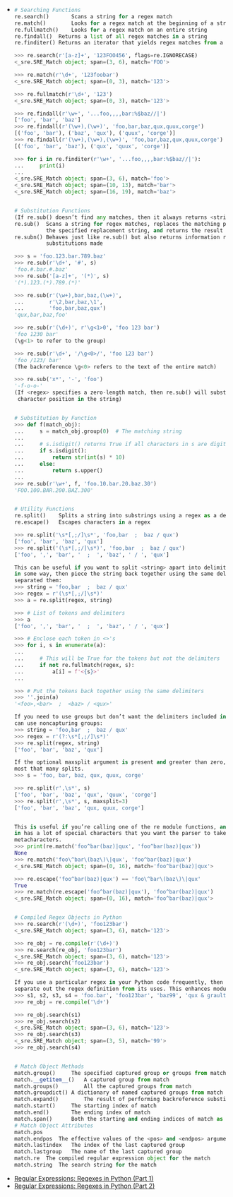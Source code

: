 - ```python
  # Searching Functions
  re.search()    	Scans a string for a regex match
  re.match()	    Looks for a regex match at the beginning of a string
  re.fullmatch()	Looks for a regex match on an entire string
  re.findall()	Returns a list of all regex matches in a string
  re.finditer()	Returns an iterator that yields regex matches from a string
  
  >>> re.search(r'[a-z]+', '123FOO456', flags=re.IGNORECASE)
  <_sre.SRE_Match object; span=(3, 6), match='FOO'>
  
  >>> re.match(r'\d+', '123foobar')
  <_sre.SRE_Match object; span=(0, 3), match='123'>
  
  >>> re.fullmatch(r'\d+', '123')
  <_sre.SRE_Match object; span=(0, 3), match='123'>
  
  >>> re.findall(r'\w+', '...foo,,,,bar:%$baz//|')
  ['foo', 'bar', 'baz']
  >>> re.findall(r'(\w+),(\w+)', 'foo,bar,baz,qux,quux,corge')
  [('foo', 'bar'), ('baz', 'qux'), ('quux', 'corge')]
  >>> re.findall(r'(\w+),(\w+),(\w+)', 'foo,bar,baz,qux,quux,corge')
  [('foo', 'bar', 'baz'), ('qux', 'quux', 'corge')]
  
  >>> for i in re.finditer(r'\w+', '...foo,,,,bar:%$baz//|'):
  ...     print(i)
  ...
  <_sre.SRE_Match object; span=(3, 6), match='foo'>
  <_sre.SRE_Match object; span=(10, 13), match='bar'>
  <_sre.SRE_Match object; span=(16, 19), match='baz'>
  
  
  # Substitution Functions
  (If re.sub() doesn’t find any matches, then it always returns <string> unchanged.)
  re.sub()	Scans a string for regex matches, replaces the matching portions of the string with 
  			the specified replacement string, and returns the result
  re.subn()	Behaves just like re.sub() but also returns information regarding the number of 
  			substitutions made
  
  >>> s = 'foo.123.bar.789.baz'
  >>> re.sub(r'\d+', '#', s)
  'foo.#.bar.#.baz'
  >>> re.sub('[a-z]+', '(*)', s)
  '(*).123.(*).789.(*)'
  
  >>> re.sub(r'(\w+),bar,baz,(\w+)',
  ...        r'\2,bar,baz,\1',
  ...        'foo,bar,baz,qux')
  'qux,bar,baz,foo'
  
  >>> re.sub(r'(\d+)', r'\g<1>0', 'foo 123 bar')
  'foo 1230 bar'
  (\g<1> to refer to the group)
  
  >>> re.sub(r'\d+', '/\g<0>/', 'foo 123 bar')
  'foo /123/ bar'
  (The backreference \g<0> refers to the text of the entire match)
  
  >>> re.sub('x*', '-', 'foo')
  '-f-o-o-'
  (If <regex> specifies a zero-length match, then re.sub() will substitute <repl> into every 
   character position in the string)
  
  
  # Substitution by Function
  >>> def f(match_obj):
  ...     s = match_obj.group(0)  # The matching string
  ...
  ...     # s.isdigit() returns True if all characters in s are digits
  ...     if s.isdigit():
  ...         return str(int(s) * 10)
  ...     else:
  ...         return s.upper()
  ...
  >>> re.sub(r'\w+', f, 'foo.10.bar.20.baz.30')
  'FOO.100.BAR.200.BAZ.300'
  
  
  # Utility Functions
  re.split()	Splits a string into substrings using a regex as a delimiter
  re.escape()	Escapes characters in a regex
  
  >>> re.split('\s*[,;/]\s*', 'foo,bar  ;  baz / qux')
  ['foo', 'bar', 'baz', 'qux']
  >>> re.split('(\s*[,;/]\s*)', 'foo,bar  ;  baz / qux')
  ['foo', ',', 'bar', '  ;  ', 'baz', ' / ', 'qux']
  
  This can be useful if you want to split <string> apart into delimited tokens, process the tokens 
  in some way, then piece the string back together using the same delimiters that originally 
  separated them:
  >>> string = 'foo,bar  ;  baz / qux'
  >>> regex = r'(\s*[,;/]\s*)'
  >>> a = re.split(regex, string)
  
  >>> # List of tokens and delimiters
  >>> a
  ['foo', ',', 'bar', '  ;  ', 'baz', ' / ', 'qux']
  
  >>> # Enclose each token in <>'s
  >>> for i, s in enumerate(a):
  ...
  ...     # This will be True for the tokens but not the delimiters
  ...     if not re.fullmatch(regex, s):
  ...         a[i] = f'<{s}>'
  ...
  
  >>> # Put the tokens back together using the same delimiters
  >>> ''.join(a)
  '<foo>,<bar>  ;  <baz> / <qux>'
  
  If you need to use groups but don’t want the delimiters included in the return list, then you 
  can use noncapturing groups:
  >>> string = 'foo,bar  ;  baz / qux'
  >>> regex = r'(?:\s*[,;/]\s*)'
  >>> re.split(regex, string)
  ['foo', 'bar', 'baz', 'qux']
  
  If the optional maxsplit argument is present and greater than zero, then re.split() performs at 
  most that many splits.
  >>> s = 'foo, bar, baz, qux, quux, corge'
  
  >>> re.split(r',\s*', s)
  ['foo', 'bar', 'baz', 'qux', 'quux', 'corge']
  >>> re.split(r',\s*', s, maxsplit=3)
  ['foo', 'bar', 'baz', 'qux, quux, corge']
  
  
  This is useful if you’re calling one of the re module functions, and the <regex> you’re passing 
  in has a lot of special characters that you want the parser to take literally instead of as 
  metacharacters.
  >>> print(re.match('foo^bar(baz)|qux', 'foo^bar(baz)|qux'))
  None
  >>> re.match('foo\^bar\(baz\)\|qux', 'foo^bar(baz)|qux')
  <_sre.SRE_Match object; span=(0, 16), match='foo^bar(baz)|qux'>
  
  >>> re.escape('foo^bar(baz)|qux') == 'foo\^bar\(baz\)\|qux'
  True
  >>> re.match(re.escape('foo^bar(baz)|qux'), 'foo^bar(baz)|qux')
  <_sre.SRE_Match object; span=(0, 16), match='foo^bar(baz)|qux'>
  
  
  # Compiled Regex Objects in Python
  >>> re.search(r'(\d+)', 'foo123bar')
  <_sre.SRE_Match object; span=(3, 6), match='123'>
  
  >>> re_obj = re.compile(r'(\d+)')
  >>> re.search(re_obj, 'foo123bar')
  <_sre.SRE_Match object; span=(3, 6), match='123'>
  >>> re_obj.search('foo123bar')
  <_sre.SRE_Match object; span=(3, 6), match='123'>
  
  If you use a particular regex in your Python code frequently, then precompiling allows you to 
  separate out the regex definition from its uses. This enhances modularity.
  >>> s1, s2, s3, s4 = 'foo.bar', 'foo123bar', 'baz99', 'qux & grault'
  >>> re_obj = re.compile('\d+')
  
  >>> re_obj.search(s1)
  >>> re_obj.search(s2)
  <_sre.SRE_Match object; span=(3, 6), match='123'>
  >>> re_obj.search(s3)
  <_sre.SRE_Match object; span=(3, 5), match='99'>
  >>> re_obj.search(s4)
  
  
  # Match Object Methods
  match.group()		The specified captured group or groups from match
  match.__getitem__()	A captured group from match
  match.groups()		All the captured groups from match
  match.groupdict()	A dictionary of named captured groups from match
  match.expand()		The result of performing backreference substitutions from match
  match.start()		The starting index of match
  match.end()		The ending index of match
  match.span()		Both the starting and ending indices of match as a tuple
  # Match Object Attributes
  match.pos
  match.endpos	The effective values of the <pos> and <endpos> arguments for the match
  match.lastindex	The index of the last captured group
  match.lastgroup	The name of the last captured group
  match.re	The compiled regular expression object for the match
  match.string	The search string for the match
  ```
- [Regular Expressions: Regexes in Python (Part 1)](https://realpython.com/regex-python/)
- [Regular Expressions: Regexes in Python (Part 2)](https://realpython.com/regex-python-part-2/)